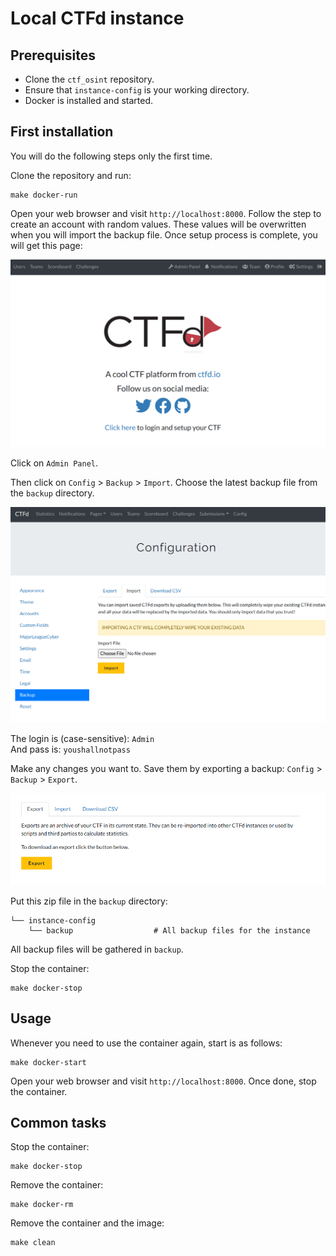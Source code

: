 # Local CTFd instance

## Prerequisites

- Clone the `ctf_osint` repository.
- Ensure that `instance-config` is your working directory.
- Docker is installed and started.

## First installation

You will do the following steps only the first time.

Clone the repository and run:
```console
make docker-run
```

Open your web browser and visit `http://localhost:8000`. Follow the step to create an account with random values. These values will be overwritten when you will import the backup file. Once setup process is complete, you will get this page:

<p align="center">
  <img src="assets/tutorial_00.png" alt="CTFd homepage" width="600" />
</p>

Click on `Admin Panel`.

Then click on `Config` > `Backup` > `Import`. Choose the latest backup file from the `backup` directory.

<p align="center">
  <img src="assets/tutorial_01.png" alt="CTFd import" width="600" />
</p>

The login is (case-sensitive): `Admin`  
And pass is: `youshallnotpass`

Make any changes you want to. Save them by exporting a backup: `Config` > `Backup` > `Export`.

<p align="center">
  <img src="assets/tutorial_02.png" alt="CTFd export" width="700" />
</p>

Put this zip file in the `backup` directory:

```
└── instance-config
    └── backup					# All backup files for the instance
```

All backup files will be gathered in `backup`.

Stop the container:
```console
make docker-stop
```

## Usage

Whenever you need to use the container again, start is as follows:
```console
make docker-start
```

Open your web browser and visit `http://localhost:8000`. Once done, stop the container.

## Common tasks

Stop the container:
```console
make docker-stop
```

Remove the container:
```console
make docker-rm
```

Remove the container and the image:
```console
make clean
```
